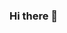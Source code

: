 ### Hi there 👋

<!--
**shstoyou/shstoyou** is a ✨ _special_ ✨ repository because its `README.md` (this file) appears on your GitHub profile.

Here are some ideas to get you started:

- 🔭 I’m currently working on Github！
- 🌱 I’m currently learning Python ＆ HTML
- 👯 I’m looking to collaborate on Nothing because im nothing to do
- 🤔 I’m looking for help with n
- 💬 Ask me about   n
- 📫 How to reach me: sumotobe@outlook.com
- 😄 Pronouns: n
- ⚡ Fun fact: N
-->
